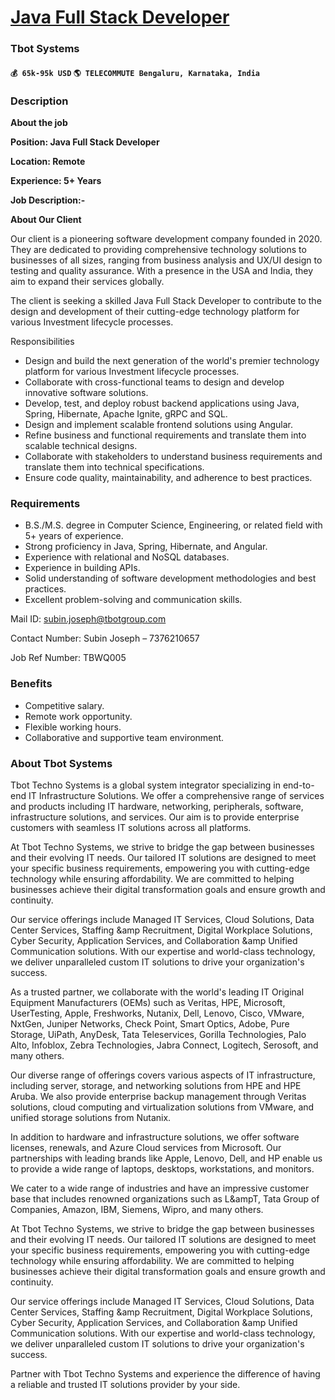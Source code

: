 # [Java Full Stack Developer](https://www.remotewlb.com/apply/java-full-stack-developer)  
### Tbot Systems  
#### `💰 65k-95k USD` `🌎 TELECOMMUTE Bengaluru, Karnataka, India`  

### **Description**

 **About the job**

 **Position: Java Full Stack Developer**

 **Location: Remote**

 **Experience: 5+ Years**

 **Job Description:-**

 **About Our Client**

Our client is a pioneering software development company founded in 2020. They are dedicated to providing comprehensive technology solutions to businesses of all sizes, ranging from business analysis and UX/UI design to testing and quality assurance. With a presence in the USA and India, they aim to expand their services globally.

The client is seeking a skilled Java Full Stack Developer to contribute to the design and development of their cutting-edge technology platform for various Investment lifecycle processes.

Responsibilities

  * Design and build the next generation of the world's premier technology platform for various Investment lifecycle processes.
  * Collaborate with cross-functional teams to design and develop innovative software solutions.
  * Develop, test, and deploy robust backend applications using Java, Spring, Hibernate, Apache Ignite, gRPC and SQL.
  * Design and implement scalable frontend solutions using Angular.
  * Refine business and functional requirements and translate them into scalable technical designs.
  * Collaborate with stakeholders to understand business requirements and translate them into technical specifications.
  * Ensure code quality, maintainability, and adherence to best practices.

### **Requirements**

  * B.S./M.S. degree in Computer Science, Engineering, or related field with 5+ years of experience.
  * Strong proficiency in Java, Spring, Hibernate, and Angular.
  * Experience with relational and NoSQL databases.
  * Experience in building APIs.
  * Solid understanding of software development methodologies and best practices.
  * Excellent problem-solving and communication skills.

Mail ID: subin.joseph@tbotgroup.com

Contact Number: Subin Joseph – 7376210657

Job Ref Number: TBWQ005

###  **Benefits**

  * Competitive salary.
  * Remote work opportunity.
  * Flexible working hours.
  * Collaborative and supportive team environment.

### **About Tbot Systems**

Tbot Techno Systems is a global system integrator specializing in end-to-end IT Infrastructure Solutions. We offer a comprehensive range of services and products including IT hardware, networking, peripherals, software, infrastructure solutions, and services. Our aim is to provide enterprise customers with seamless IT solutions across all platforms.

At Tbot Techno Systems, we strive to bridge the gap between businesses and their evolving IT needs. Our tailored IT solutions are designed to meet your specific business requirements, empowering you with cutting-edge technology while ensuring affordability. We are committed to helping businesses achieve their digital transformation goals and ensure growth and continuity.

Our service offerings include Managed IT Services, Cloud Solutions, Data Center Services, Staffing &amp Recruitment, Digital Workplace Solutions, Cyber Security, Application Services, and Collaboration &amp Unified Communication solutions. With our expertise and world-class technology, we deliver unparalleled custom IT solutions to drive your organization's success.

As a trusted partner, we collaborate with the world's leading IT Original Equipment Manufacturers (OEMs) such as Veritas, HPE, Microsoft, UserTesting, Apple, Freshworks, Nutanix, Dell, Lenovo, Cisco, VMware, NxtGen, Juniper Networks, Check Point, Smart Optics, Adobe, Pure Storage, UiPath, AnyDesk, Tata Teleservices, Gorilla Technologies, Palo Alto, Infoblox, Zebra Technologies, Jabra Connect, Logitech, Serosoft, and many others.

Our diverse range of offerings covers various aspects of IT infrastructure, including server, storage, and networking solutions from HPE and HPE Aruba. We also provide enterprise backup management through Veritas solutions, cloud computing and virtualization solutions from VMware, and unified storage solutions from Nutanix.

In addition to hardware and infrastructure solutions, we offer software licenses, renewals, and Azure Cloud services from Microsoft. Our partnerships with leading brands like Apple, Lenovo, Dell, and HP enable us to provide a wide range of laptops, desktops, workstations, and monitors.

We cater to a wide range of industries and have an impressive customer base that includes renowned organizations such as L&ampT, Tata Group of Companies, Amazon, IBM, Siemens, Wipro, and many others.

At Tbot Techno Systems, we strive to bridge the gap between businesses and their evolving IT needs. Our tailored IT solutions are designed to meet your specific business requirements, empowering you with cutting-edge technology while ensuring affordability. We are committed to helping businesses achieve their digital transformation goals and ensure growth and continuity.

Our service offerings include Managed IT Services, Cloud Solutions, Data Center Services, Staffing &amp Recruitment, Digital Workplace Solutions, Cyber Security, Application Services, and Collaboration &amp Unified Communication solutions. With our expertise and world-class technology, we deliver unparalleled custom IT solutions to drive your organization's success.

Partner with Tbot Techno Systems and experience the difference of having a reliable and trusted IT solutions provider by your side.

